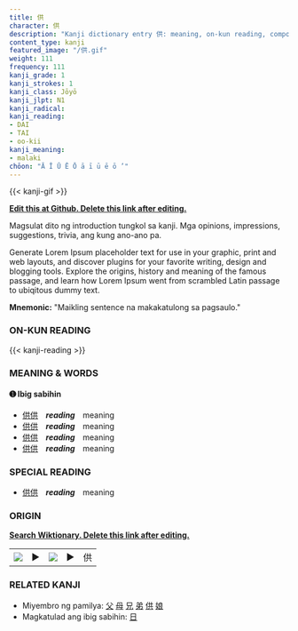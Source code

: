 ```yaml
---
title: 供
character: 供
description: "Kanji dictionary entry 供: meaning, on-kun reading, compounds, origin, related kanji"
content_type: kanji
featured_image: "/供.gif"
weight: 111
frequency: 111
kanji_grade: 1
kanji_strokes: 1
kanji_class: Jōyō
kanji_jlpt: N1
kanji_radical: 
kanji_reading: 
- DAI
- TAI
- oo-kii
kanji_meaning:
- malaki
chōon: "Ā Ī Ū Ē Ō ā ī ū ē ō ’"
---
```

[//]: # (Don't edit the line below. Kanji animated GIF code is automatically generated.)
{{< kanji-gif >}}

[//]: # (Edit below this line.)

**[Edit this at Github. Delete this link after editing.](https://github.com/tim0g/tim/tree/main/content/kanji/供/index.md)**

Magsulat dito ng introduction tungkol sa kanji. Mga opinions, impressions, suggestions, trivia, ang kung ano-ano pa.

Generate Lorem Ipsum placeholder text for use in your graphic, print and web layouts, and discover plugins for your favorite writing, design and blogging tools. Explore the origins, history and meaning of the famous passage, and learn how Lorem Ipsum went from scrambled Latin passage to ubiqitous dummy text.
 
**Mnemonic:** "Maikling sentence na makakatulong sa pagsaulo."

### ON-KUN READING

[//]: # (Don't edit the line below. ON-KUN READING code is automatically generated.)
{{< kanji-reading >}}

### MEANING & WORDS

#### ➊ **Ibig sabihin**
  - [供](../供)[供](../供)　***reading***　meaning
  - [供](../供)[供](../供)　***reading***　meaning
  - [供](../供)[供](../供)　***reading***　meaning
  - [供](../供)[供](../供)　***reading***　meaning

### SPECIAL READING
  - [供](../供)[供](../供)　***reading***　meaning

### ORIGIN

**[Search Wiktionary. Delete this link after editing.](https://wiktionary.org/wiki/供)**
<table class="kanji-table"><tr><td>
<img src="60px-供-bronze.svg.png">
</td><td>▶</td><td>
<img src="60px-供-oracle.svg.png">
</td><td>▶</td>
<td class="kanji-origin">供</td>
</tr></table>

### RELATED KANJI
- Miyembro ng pamilya: [父](../父) [母](../母) [兄](../兄) [弟](../弟) [供](../供) [娘](../娘)
- Magkatulad ang ibig sabihin: [日](../日)
